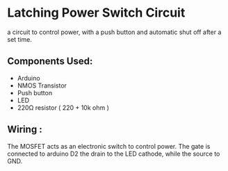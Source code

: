 # Latching Power Switch Circuit 
a circuit to control power, with a push button and automatic shut off after a set time.

## Components Used:
- Arduino 
- NMOS Transistor 
- Push button 
- LED
- 220Ω resistor ( 220 + 10k ohm )

## Wiring :
The MOSFET acts as an electronic switch to control power. The gate is connected to arduino D2  the drain to the LED cathode, while the source to GND.

